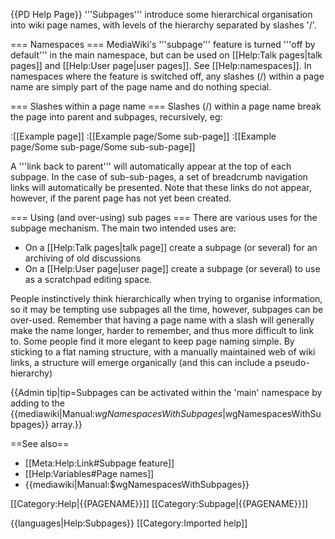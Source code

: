 {{PD Help Page}}
'''Subpages''' introduce some hierarchical organisation into wiki page names, with levels of the hierarchy separated by slashes '/'.

=== Namespaces ===
MediaWiki's '''subpage''' feature is turned '''off by default''' in the main namespace, but can be used on [[Help:Talk pages|talk pages]] and [[Help:User page|user pages]]. See [[Help:namespaces]]. In namespaces where the feature is switched off, any slashes (/) within a page name are simply part of the page name and do nothing special.

=== Slashes within a page name ===
Slashes (/) within a page name break the page into parent and subpages, recursively, eg:

:[[Example page]]
:[[Example page/Some sub-page]]
:[[Example page/Some sub-page/Some sub-sub-page]]

A '''link back to parent''' will automatically appear at the top of each subpage. In the case of sub-sub-pages, a set of breadcrumb navigation links will automatically be presented. Note that these links do not appear, however, if the parent page has not yet been created.

=== Using (and over-using) sub pages ===
There are various uses for the subpage mechanism. The main two intended uses are:
* On a [[Help:Talk pages|talk page]] create a subpage (or several) for an archiving of old discussions
* On a [[Help:User page|user page]] create a subpage (or several) to use as a scratchpad editing space.

People instinctively think hierarchically when trying to organise information, so it may be tempting use subpages all the time, however, subpages can be over-used. Remember that having a page name with a slash will generally make the name longer, harder to remember, and thus more difficult to link to. Some people find it more elegant to keep page naming simple. By sticking to a flat naming structure, with a manually maintained web of wiki links, a structure will emerge organically (and this can include a pseudo-hierarchy)

{{Admin tip|tip=Subpages can be activated within the 'main' namespace by adding to the {{mediawiki|Manual:$wgNamespacesWithSubpages|$wgNamespacesWithSubpages}} array.}}

==See also==
* [[Meta:Help:Link#Subpage feature]]
* [[Help:Variables#Page names]]
* {{mediawiki|Manual:$wgNamespacesWithSubpages}}

[[Category:Help|{{PAGENAME}}]]
[[Category:Subpage|{{PAGENAME}}]]

{{languages|Help:Subpages}}
[[Category:Imported help]]
